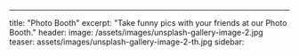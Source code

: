 ---
title: "Photo Booth"
excerpt: "Take funny pics with your friends at our Photo Booth."
header:
image: /assets/images/unsplash-gallery-image-2.jpg
teaser: assets/images/unsplash-gallery-image-2-th.jpg
sidebar: